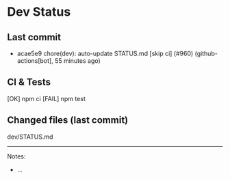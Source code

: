 # Dev Status

## Last commit
- acae5e9 chore(dev): auto-update STATUS.md [skip ci] (#960) (github-actions[bot], 55 minutes ago)
## CI & Tests
[OK] npm ci
[FAIL] npm test

## Changed files (last commit)
dev/STATUS.md

---
Notes:
- ...
